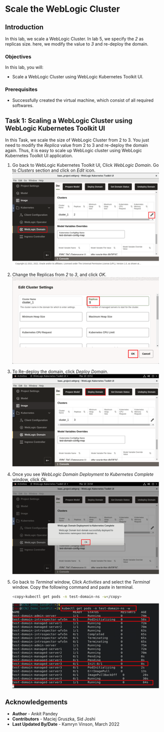 # Scale the WebLogic Cluster 

## Introduction

In this lab, we scale a WebLogic Cluster. In lab 5, we specify the *2* as replicas size. here, we modify the value to *3* and re-deploy the domain.

### Objectives

In this lab, you will:

* Scale a WebLogic Cluster using WebLogic Kubernetes Toolkit UI.

### Prerequisites

* Successfully created the virtual machine, which consist of all required softwares.

## Task 1: Scaling a WebLogic Cluster using WebLogic Kubernetes Toolkit UI

In this Task, we scale the size of WebLogic Cluster from 2 to 3. You just need to modify the *Replica* value from 2 to 3 and re-deploy the domain again. Thus, it is easy to scale up WebLogic cluster using WebLogic Kubernetes Toolkit UI application.

1. Go back to WebLogic Kubernetes Toolkit UI,  Click *WebLogic Domain*. Go to *Clusters* section and click on *Edit* icon.  
    ![Cluster Resize](images/ClusterResize.png)

2. Change the Replicas from *2* to *3*, and click *OK*. 
    ![Change Replicas](images/ChangeReplicas.png)

3. To Re-deploy the domain, click *Deploy Domain*.
    ![Redeploy Domain](images/RedeployDomain.png)

4. Once you see *WebLogic Domain Deployment to Kubernetes Complete* window, click *Ok*.
    ![Deployment Complete](images/DeploymentComplete.png)

5. Go back to *Terminal* window, Click *Activities* and select the *Terminal* window. Copy the following command and paste in terminal.
    ```bash
    <copy>kubectl get pods -n test-domain-ns -w</copy>
    ```
    ![View Scaling](images/ViewScaling.png)


## Acknowledgements

* **Author** -  Ankit Pandey
* **Contributors** - Maciej Gruszka, Sid Joshi
* **Last Updated By/Date** - Kamryn Vinson, March 2022